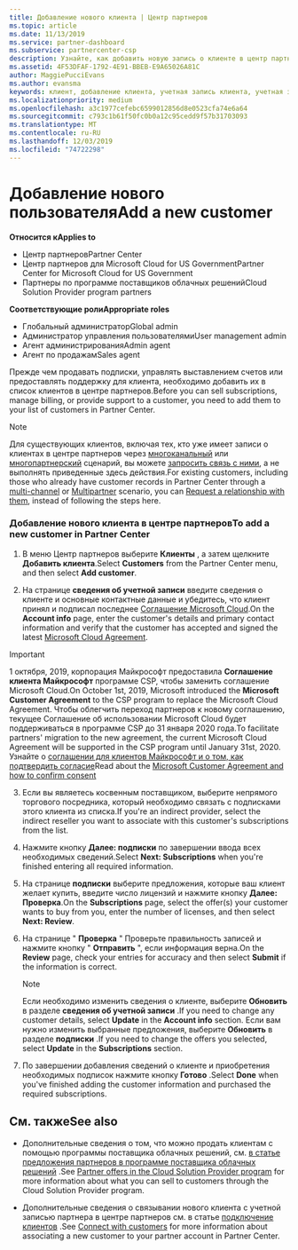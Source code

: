 ```yaml
---
title: Добавление нового клиента | Центр партнеров
ms.topic: article
ms.date: 11/13/2019
ms.service: partner-dashboard
ms.subservice: partnercenter-csp
description: Узнайте, как добавить новую запись о клиенте в центр партнеров. Затем можно продать клиентские подписки, управлять выставлением счетов или предоставлять поддержку клиентов.
ms.assetid: 4F53DFAF-1792-4E91-BBEB-E9A65026A81C
author: MaggiePucciEvans
ms.author: evansma
keywords: клиент, добавление клиента, учетная запись клиента, учетная запись клиента в Центре партнеров, клиенты, добавление клиентов, создание учетной записи клиента
ms.localizationpriority: medium
ms.openlocfilehash: a3c1977cefebc6599012856d8e0523cfa74e6a64
ms.sourcegitcommit: c793c1b61f50fc0b0a12c95cedd9f57b31703093
ms.translationtype: MT
ms.contentlocale: ru-RU
ms.lasthandoff: 12/03/2019
ms.locfileid: "74722298"
---
```

# <a name="add-a-new-customer"></a><span data-ttu-id="d33d8-105">Добавление нового пользователя</span><span class="sxs-lookup"><span data-stu-id="d33d8-105">Add a new customer</span></span>

<span data-ttu-id="d33d8-106">**Относится к**</span><span class="sxs-lookup"><span data-stu-id="d33d8-106">**Applies to**</span></span>

- <span data-ttu-id="d33d8-107">Центр партнеров</span><span class="sxs-lookup"><span data-stu-id="d33d8-107">Partner Center</span></span>
- <span data-ttu-id="d33d8-108">Центр партнеров для Microsoft Cloud for US Government</span><span class="sxs-lookup"><span data-stu-id="d33d8-108">Partner Center for Microsoft Cloud for US Government</span></span>
- <span data-ttu-id="d33d8-109">Партнеры по программе поставщиков облачных решений</span><span class="sxs-lookup"><span data-stu-id="d33d8-109">Cloud Solution Provider program partners</span></span>

<span data-ttu-id="d33d8-110">**Соответствующие роли**</span><span class="sxs-lookup"><span data-stu-id="d33d8-110">**Appropriate roles**</span></span>

- <span data-ttu-id="d33d8-111">Глобальный администратор</span><span class="sxs-lookup"><span data-stu-id="d33d8-111">Global admin</span></span>
- <span data-ttu-id="d33d8-112">Администратор управления пользователями</span><span class="sxs-lookup"><span data-stu-id="d33d8-112">User management admin</span></span>
- <span data-ttu-id="d33d8-113">Агент администрирования</span><span class="sxs-lookup"><span data-stu-id="d33d8-113">Admin agent</span></span>
- <span data-ttu-id="d33d8-114">Агент по продажам</span><span class="sxs-lookup"><span data-stu-id="d33d8-114">Sales agent</span></span>


<span data-ttu-id="d33d8-115">Прежде чем продавать подписки, управлять выставлением счетов или предоставлять поддержку для клиента, необходимо добавить их в список клиентов в центре партнеров.</span><span class="sxs-lookup"><span data-stu-id="d33d8-115">Before you can sell subscriptions, manage billing, or provide support to a customer, you need to add them to your list of customers in Partner  Center.</span></span>

>[!NOTE]
><span data-ttu-id="d33d8-116">Для существующих клиентов, включая тех, кто уже имеет записи о клиентах в центре партнеров через [многоканальный](multichannel.md) или [многопартнерский](multipartner.md) сценарий, вы можете [запросить связь с ними](request-a-relationship-with-a-customer.md), а не выполнять приведенные здесь действия.</span><span class="sxs-lookup"><span data-stu-id="d33d8-116">For existing customers, including those who already have customer records in Partner Center through a [multi-channel](multichannel.md) or [Multipartner](multipartner.md) scenario, you can [Request a relationship with them](request-a-relationship-with-a-customer.md), instead of following the steps here.</span></span>

### <a name="to-add-a-new-customer-in-partner-center"></a><span data-ttu-id="d33d8-117">Добавление нового клиента в центре партнеров</span><span class="sxs-lookup"><span data-stu-id="d33d8-117">To add a new customer in Partner Center</span></span>

1. <span data-ttu-id="d33d8-118">В меню Центр партнеров выберите **Клиенты** , а затем щелкните **Добавить клиента**.</span><span class="sxs-lookup"><span data-stu-id="d33d8-118">Select **Customers** from the Partner Center menu, and then select **Add customer**.</span></span>

2. <span data-ttu-id="d33d8-119">На странице **сведения об учетной записи** введите сведения о клиенте и основные контактные данные и убедитесь, что клиент принял и подписал последнее [Соглашение Microsoft Cloud](agreements.md).</span><span class="sxs-lookup"><span data-stu-id="d33d8-119">On the **Account info** page, enter the customer's details and primary contact information and verify that the customer has accepted and signed the latest [Microsoft Cloud Agreement](agreements.md).</span></span>

>[!IMPORTANT] 
> <span data-ttu-id="d33d8-120">1 октября, 2019, корпорация Майкрософт предоставила **Соглашение клиента Майкрософт** программе CSP, чтобы заменить соглашение Microsoft Cloud.</span><span class="sxs-lookup"><span data-stu-id="d33d8-120">On October 1st, 2019, Microsoft introduced the **Microsoft Customer Agreement** to the CSP program to replace the Microsoft Cloud Agreement.</span></span> <span data-ttu-id="d33d8-121">Чтобы облегчить переход партнеров к новому соглашению, текущее Соглашение об использовании Microsoft Cloud будет поддерживаться в программе CSP до 31 января 2020 года.</span><span class="sxs-lookup"><span data-stu-id="d33d8-121">To facilitate partners' migration to the new agreement, the current Microsoft Cloud Agreement will be supported in the CSP program until January 31st, 2020.</span></span> <span data-ttu-id="d33d8-122">Узнайте о [соглашении для клиентов Майкрософт и о том, как подтвердить согласие](confirm-customer-agreement.md)</span><span class="sxs-lookup"><span data-stu-id="d33d8-122">Read about the [Microsoft Customer Agreement and how to confirm consent](confirm-customer-agreement.md)</span></span>
  
3. <span data-ttu-id="d33d8-123">Если вы являетесь косвенным поставщиком, выберите непрямого торгового посредника, который необходимо связать с подписками этого клиента из списка.</span><span class="sxs-lookup"><span data-stu-id="d33d8-123">If you're an indirect provider, select the indirect reseller you want to associate with this customer's subscriptions from the list.</span></span>

4. <span data-ttu-id="d33d8-124">Нажмите кнопку **Далее: подписки** по завершении ввода всех необходимых сведений.</span><span class="sxs-lookup"><span data-stu-id="d33d8-124">Select **Next: Subscriptions** when you're finished entering all required information.</span></span>

5. <span data-ttu-id="d33d8-125">На странице **подписки** выберите предложения, которые ваш клиент желает купить, введите число лицензий и нажмите кнопку **Далее: Проверка**.</span><span class="sxs-lookup"><span data-stu-id="d33d8-125">On the **Subscriptions** page, select the offer(s) your customer wants to buy from you, enter the number of licenses, and then select **Next: Review**.</span></span>

6. <span data-ttu-id="d33d8-126">На странице " **Проверка** " Проверьте правильность записей и нажмите кнопку " **Отправить** ", если информация верна.</span><span class="sxs-lookup"><span data-stu-id="d33d8-126">On the **Review** page, check your entries for accuracy and then select **Submit** if the information is correct.</span></span>

    >[!NOTE]
    ><span data-ttu-id="d33d8-127">Если необходимо изменить сведения о клиенте, выберите **Обновить** в разделе **сведения об учетной записи** .</span><span class="sxs-lookup"><span data-stu-id="d33d8-127">If you need to change any customer details, select **Update** in the **Account info** section.</span></span> <span data-ttu-id="d33d8-128">Если вам нужно изменить выбранные предложения, выберите **Обновить** в разделе **подписки** .</span><span class="sxs-lookup"><span data-stu-id="d33d8-128">If you need to change the offers you selected, select **Update** in the **Subscriptions** section.</span></span>

7. <span data-ttu-id="d33d8-129">По завершении добавления сведений о клиенте и приобретения необходимых подписок нажмите кнопку **Готово** .</span><span class="sxs-lookup"><span data-stu-id="d33d8-129">Select **Done** when you've finished adding the customer information and purchased the required subscriptions.</span></span>

## <a name="see-also"></a><span data-ttu-id="d33d8-130">См. также</span><span class="sxs-lookup"><span data-stu-id="d33d8-130">See also</span></span>

- <span data-ttu-id="d33d8-131">Дополнительные сведения о том, что можно продать клиентам с помощью программы поставщика облачных решений, см. [в статье предложения партнеров в программе поставщика облачных решений](csp-offers.md) .</span><span class="sxs-lookup"><span data-stu-id="d33d8-131">See [Partner offers in the Cloud Solution Provider program](csp-offers.md) for more information about what you can sell to customers through the Cloud Solution Provider program.</span></span>

- <span data-ttu-id="d33d8-132">Дополнительные сведения о связывании нового клиента с учетной записью партнера в центре партнеров см. в статье [подключение клиентов](customer-accounts.md) .</span><span class="sxs-lookup"><span data-stu-id="d33d8-132">See [Connect with customers](customer-accounts.md) for more information about associating a new customer to your partner account in Partner Center.</span></span>